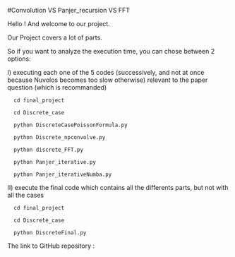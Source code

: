 #Convolution VS Panjer_recursion VS FFT

Hello ! And welcome to our project.

Our Project covers a lot of parts.

So if you want to analyze the execution time, you can chose between 2 options:

I) executing each one of the 5 codes (successively, and not at once because Nuvolos becomes too slow otherwise) relevant to the paper question (which is recommanded)

      cd final_project
      
      cd Discrete_case
      
      python DiscreteCasePoissonFormula.py
      
      python Discrete_npconvolve.py
      
      python discrete_FFT.py
      
      python Panjer_iterative.py 
      
      python Panjer_iterativeNumba.py
      
II) execute the final code which contains all the differents parts, but not with all the cases
    
      cd final_project
      
      cd Discrete_case
      
      python DiscreteFinal.py
      

The link to GitHub repository : 
